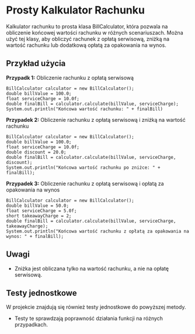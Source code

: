 # Prosty Kalkulator Rachunku

Kalkulator rachunku to prosta klasa BillCalculator, która pozwala na obliczenie końcowej wartości rachunku w różnych scenariuszach. 
Można użyć tej klasy, aby obliczyć rachunek z opłatą serwisową, zniżką na wartość rachunku lub dodatkową opłatą za opakowania na wynos.

## Przykład użycia

**Przypadk 1:** Obliczenie rachunku z opłatą serwisową
  ```
  BillCalculator calculator = new BillCalculator();
  double billValue = 100.0;
  float serviceCharge = 10.0f;
  double finalBill = calculator.calculate(billValue, serviceCharge);
  System.out.println("Końcowa wartość rachunku: " + finalBill)
```
**Przypadek 2:** Obliczenie rachunku z opłatą serwisową i zniżką na wartość rachunku
  ```
  BillCalculator calculator = new BillCalculator();
  double billValue = 100.0;
  float serviceCharge = 10.0f;
  double discount = 20.0;
  double finalBill = calculator.calculate(billValue, serviceCharge, discount);
  System.out.println("Końcowa wartość rachunku po zniżce: " + finalBill);
```

**Przypadek 3:** Obliczenie rachunku z opłatą serwisową i opłatą za opakowania na wynos
  ```
  BillCalculator calculator = new BillCalculator();
  double billValue = 50.0;
  float serviceCharge = 5.0f;
  short takeawayCharge = 2;
  double finalBill = calculator.calculate(billValue, serviceCharge, takeawayCharge);
  System.out.println("Końcowa wartość rachunku z opłatą za opakowania na wynos: " + finalBill);
```

## Uwagi

- Zniżka jest obliczana tylko na wartość rachunku, a nie na opłatę serwisową.

## Testy jednostkowe

W projekcie znajdują się również testy jednostkowe do powyższej metody.

- Testy te sprawdzają poprawność działania funkcji na różnych przypadkach.
